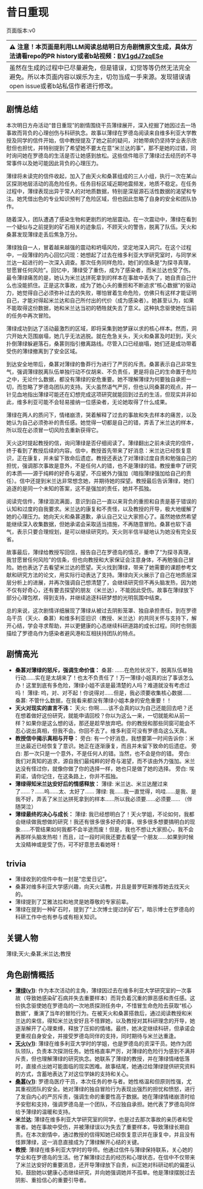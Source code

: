 # 昔日重现
页面版本:v0
 

| :warning: 注意！本页面是利用LLM阅读总结明日方舟剧情原文生成，具体方法请看repo的PR history或者b站视频：[BV1gdJ7zqESe](https://www.bilibili.com/video/BV1gdJ7zqESe/)         |
|:----------------------------|
| 虽然在生成的过程中已尽量避免，但是错误，幻觉等等仍然无法完全避免。所以本页面内容以娱乐为主，切勿当成一手来源。发现错误请open issue或者b站私信作者进行修改。|



## 剧情总结
本次明日方舟活动“昔日重现”的剧情围绕干员薄绿展开，深入挖掘了她因过去一场事故而背负的心理创伤与科研执念。故事以薄绿在罗德岛阅读来自维多利亚大学教授及同学的信件开始，信中教授提及了她之前的疑问，对她带病仍坚持学业表示欣慰但也担忧，并特别提到了希望她不要太在意“米兰达的事”，那不是她的过错，同时询问她在罗德岛的生活是否让她感到放松。这些信件暗示了薄绿过去经历的不寻常事件以及她可能因此背负的心理压力。

薄绿将未读完的信件收起，加入了由天火和桑葚组成的三人小组，执行一次在某山区探测地层活动的高危险任务。任务目标区域近期地震频发，地质不稳定。在任务过程中，薄绿表现出异于常人的对地质数据，特别是深层源石活性数据的渴望和专注。她凭借出色的专业知识预判了危险区域，但也因此忽略了自身的安全和团队协作。

随着深入，团队遭遇了感染生物和更剧烈的地层震动。在一次震动中，薄绿在看到一个疑似与之前提到的矿石相关的迹象后，不顾天火的警告，脱离了队伍。天火和桑葚发现薄绿走丢后焦急万分。

薄绿独自一人，冒着越来越强的震动和坍塌风险，坚定地深入洞穴。在这个过程中，一段薄绿的内心回忆闪现：她想起了过去在维多利亚大学研究室时，与同学米兰达一起进行的一次深入调查。那次任务同样危险，她们的信条是“为探寻真理，甘愿冒任何风险”。回忆中，薄绿受了重伤，成为了感染者，而米兰达也受了伤。最令薄绿痛苦的是，她认为米兰达拼死拿到的样本在事故中丢失了，她自责自己什么也没能抓住。正是这次事故，成为了她心头的重担和不断追求“核心数据”的驱动力，她觉得自己必须弥补过去的失败，哪怕冒着生命危险，仿佛只有这样才能证明自己，才能对得起米兰达和自己所付出的代价（成为感染者）。她甚至认为，如果不能取得这份数据，她和米兰达当初的牺牲就失去了意义。这种执念驱使她在当前的任务中再次冒险。

薄绿成功到达了活动最激烈的区域，即将采集到她梦寐以求的核心样本。然而，洞穴开始大范围崩塌，她几乎无法逃脱。就在危急关头，天火和桑葚及时赶到，天火扑倒薄绿躲避落石，桑葚则指引撤离路线。尽管入口已经崩塌，她们还是成功带着受伤的薄绿撤离到了安全区域。

到达安全地带后，桑葚对薄绿的鲁莽行为进行了严厉的斥责。桑葚表示自己非常生气，强调薄绿脱离队伍单独行动不仅胡来、不负责任，更是将自己的生命置于危险之中，无论什么数据，都没有薄绿的安危重要。她不理解薄绿为何要独自承担一切，而忽略了罗德岛团队的支持。天火虽然语气严厉，但也认同桑葚的观点，并一针见血地指出薄绿可能还在幻想完成这项研究就能回到过去的生活，但现实并非如此，维多利亚可能不会轻易接纳一位感染者，无论她取得了什么成果。

薄绿在两人的质问下，情绪崩溃，哭着解释了过去的事故和失去样本的痛苦，以及她认为自己必须弥补的责任感。她觉得一切都是自己的错，弄丢了米兰达的样本，所以现在必须冒一切风险去重新获得它。

天火这时提起教授的信，询问薄绿是否仔细阅读了。薄绿翻出之前未读完的信件，终于看到了教授后续的内容。信中，教授首先带来了好消息：米兰达已经恢复意识，正在康复，并未留下致命后遗症。教授还表达了对薄绿过度自责和勉强自己的担忧，强调那次事故是意外，不是任何人的错，也不是薄绿的错。教授重申了研究的本质——源于纯粹的好奇与渴望，不应被外力强加（暗指薄绿强加给自己的责任）。信中还提到米兰达非常想念她，并期待她的探望。教授最后告诉薄绿，她们追逐的是同一个未知的答案，这不是强加的责任，她并不孤独。

阅读完信件，薄绿泪流满面，意识到自己一直以来背负的重担和自责是基于错误的认知和过度的自我要求。米兰达的康复和不责怪，以及教授的开导，极大地缓解了她的心理压力。她向天火和桑葚道歉，承认自己又让大家担心了。虽然她依然希望能继续深入收集数据，但她承诺会采取适当措施，不再随意冒险。桑葚也软下语气，表示只要合理规划，是可以继续研究的。天火则半信半疑地认为她没有完全反省。

故事最后，薄绿给教授写回信，报告自己在罗德岛的情况，重申了“为探寻真理，我甘愿冒任何风险”的信条，但也向教授和大家保证会注意身体，不再勉强自己冒险。她也表达了去看望米兰达的愿望。天火找到薄绿，带来了她需要的课题参考文献和研究方法的论文，用实际行动表达了支持。薄绿向天火展示了自己在地质层深层分析上的进展，并再次强调自己想清楚了，会继续研究但不再头脑发热，因为她不仅有好奇心，还有要去探望的朋友（米兰达），不能因此受伤。故事在薄绿放下部分心理包袱，得到支持，并继续追逐科研梦想的光明氛围中结束。

总的来说，这次剧情详细展现了薄绿从被过去阴影笼罩、独自承担责任，到在罗德岛干员（天火、桑葚）和维多利亚旧识（教授、米兰达）的共同关怀与支持下，解开心结，学会寻求帮助，并以更健康的心态继续科研道路的成长过程。同时也侧面描绘了罗德岛作为感染者避风港和互相扶持团队的特点。
## 剧情高光
*   **桑葚对薄绿的怒斥，强调生命价值：**
    桑葚: ......在危险状况下，脱离队伍单独行动......实在是太胡来了！也太不负责任了！万一薄绿小姐真的出了事该怎么办！这里到底有多危险，薄绿小姐不该是最清楚的人吗？难道就没有考虑过吗！
    薄绿: 呜，对、对不起！你说得对......但是，我必须要收集核心数据......
    桑葚: 不管什么数据，在我看来都没有薄绿小姐本身的安危重要！！
*   **天火对现实的直言不讳：**
    天火: 你啊......该不会真的以为自己还能回去吧？还在想着做好这份研究，就能申请回校？你以为这么一来，一切就能和从前一样？如果你是这么想的话，那还是趁早放弃吧。你的教授和那些同窗可能会不忍心说出真相，但我不会。你回不去了。维多利亚可没有罗德岛这么天真。
*   **教授信中揭示真相与开导：**
    旁白: 有一个好消息，我想要第一时间告诉你：米兰达最近已经恢复了意识。她正在逐渐康复，而且并未留下致命的后遗症。
    旁白: 那一次只是一个意外，不是任何人的错。当然，也不会是你的错。
    旁白: 我们对真知的追求，源自我们最纯粹的好奇与渴望，而不该由外力强加。米兰达没有怪过你，就像你做了你的选择一样，她也只是做了她的选择。
    旁白: 埃莉诺，请你记住，在这条路上，你并不孤独。
*   **薄绿得知米兰达安好后的情感释放：**
    薄绿: 米兰达、米兰达醒过来了......？......呜......太、太好了......
    薄绿: 我......我一直觉得，呜哇......是我、是我不好，弄丢了米兰达拼死拿到的样本......所以我必须要......必须要......
    （伴随哭泣）
*   **薄绿最终的决心与成长：**
    薄绿: 我已经想明白了！天火学姐，不论如何，我都会继续做我想做的研究！我还有很多很多好奇的事，很多很多想要搞明白的现象......不管结果如何我都不会半途而废！但是，我也不想让大家担心，我不会再那样头脑发热啦！而且，过一段时间我还要去看望一个朋友......如果到时候太没精神或是受了伤，可不好意思去看她呀！
## trivia
*   薄绿收到的信件中有一封是“恋爱日记”。
*   桑葚对维多利亚大学感兴趣，向天火请教，并且是普罗旺斯推荐她去找天火的。
*   薄绿提到了艾雅法拉和地灵是她尊敬的专家前辈。
*   薄绿在提到一种矿石时，提到了“上次博士提过的矿石”，暗示博士在罗德岛的科研工作中也有参与或有相关知识。
## 关键人物
薄绿;天火;桑葚;米兰达;教授
## 角色剧情概括
-   **[薄绿](../char_v3/char_388_mint.md)([v1](../chars/char_388_mint.md))**: 作为本次活动的主角，薄绿因过去在维多利亚大学研究室的一次事故（导致她感染矿石病并失去重要样本）而背负着沉重的罪恶感和责任感。这份执念驱使她在罗德岛的一次地质探测任务中，不惜冒生命危险去获取“核心数据”，重演了当年的冒险行为。在被天火和桑葚搭救后，通过阅读教授和米兰达的来信，得知米兰达安好且不怪罪她，以及教授对其科研理念的开导，她逐渐解开了心理束缚，释放了压抑的情绪。最终，她决定继续科研，但承诺会更重视自身安全，并接受罗德岛同伴的支持，同时期待与米兰达重逢。
-   **[天火](../char_v3/char_166_skfire.md)([v1](../chars/char_166_skfire.md))**: 薄绿在维多利亚大学时的学姐，也是罗德岛的资深干员。她作为团队领队，负责本次探测任务。她性格直率严厉，对薄绿的危险行为感到不满并斥责，但也理解薄绿的研究执念。她联系了薄绿的教授，并在薄绿情绪低落时，直接点出她可能面临的现实困难。故事结尾，她通过给薄绿提供研究资料的方式，含蓄地表达了对这位学妹的支持和关心。
-   **[桑葚](../char_v3/char_473_mberry.md)([v1](../chars/char_473_mberry.md))**: 罗德岛医疗干员，本次任务的参与者。她性格温和但原则性强，尤其重视团队的安全。她对薄绿的独自冒险行为表现出强烈的担忧和愤怒，进行了发自内心的严厉斥责，强调生命的重要性高于数据。她在薄绿情绪崩溃时给予安慰和支持，强调罗德岛是一个团队，不应独自承担。她代表了罗德岛同伴给予薄绿的温暖和支持。
-   **米兰达**: 薄绿在维多利亚大学研究室的同学，也是过去那次事故的亲历者和受害者。她在事故中受伤，并被薄绿误以为失去了重要样本，导致薄绿长期自责。在本次剧情中，通过教授的信得知她已经恢复意识并在康复中，并且没有怪罪薄绿，这一消息直接成为了薄绿解开心结的关键。
-   **教授**: 薄绿在维多利亚大学时的导师。他通过信件与薄绿保持联系，关心她的学业和在罗德岛的生活。他了解薄绿过去的经历和心理状态，在信中不仅带来了米兰达安好的重要消息，还开导薄绿放下自责，纠正她对科研动机的偏差认知，鼓励她以健康心态继续研究，并向她强调她并不孤单。他是薄绿摆脱过去阴影、重拾信心的重要引导者。